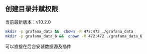 ## 创建目录并赋权限

当前最新版本：v10.2.0

```sh
mkdir -p grafana_data &&  chown -R 472:472 ./grafana_data
mkdir -p grafana_data_6 &&  chown -R 472:472 ./grafana_data_6
```

可以直接在后台安装数据源及插件